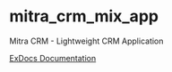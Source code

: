 # mitra_crm_mix_app
Mitra CRM - Lightweight CRM Application 

[ExDocs Documentation](https://pfriedma.github.io/mitra_crm_mix_app/Mitra_CRM_Mix_App/api-reference.html)
